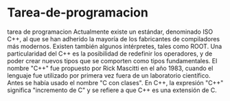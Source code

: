 # Tarea-de-programacion
tarea de programacion
Actualmente existe un estándar, denominado ISO C++, al que se han adherido la mayoría de los fabricantes de compiladores más modernos.
Existen también algunos intérpretes, tales como ROOT. 
Una particularidad del C++ es la posibilidad de redefinir los operadores, y de poder crear nuevos tipos que se comporten como tipos
fundamentales. 
El nombre "C++" fue propuesto por Rick Mascitti en el año 1983, cuando el lenguaje fue utilizado por primera vez fuera de un laboratorio
científico. Antes se había usado el nombre "C con clases". En C++, la expresión "C++" significa "incremento de C" y se refiere a que C++
es una extensión de C. 
